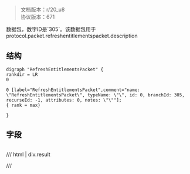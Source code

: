 # <!-- md:samp RefreshEntitlementsPacket -->

> 文档版本：r/20_u8<br/>协议版本：671

<!-- md:samp RefreshEntitlementsPacket -->数据包，数字ID是`305`。该数据包用于protocol.packet.refreshentitlementspacket.description

## 结构

```viz
digraph "RefreshEntitlementsPacket" {
rankdir = LR
0

0 [label="RefreshEntitlementsPacket",comment="name: \"RefreshEntitlementsPacket\", typeName: \"\", id: 0, branchId: 305, recurseId: -1, attributes: 0, notes: \"\""];
{ rank = max}

}

```

## 字段

```title='RefreshEntitlementsPacket'

```

/// html | div.result

///

